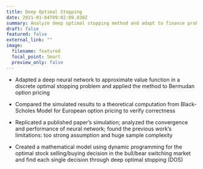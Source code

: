 ```yaml
---
title: Deep Optimal Stopping
date: 2021-01-04T09:02:09.838Z
summary: Analyze deep optimal stopping method and adapt to finance problem
draft: false
featured: false
external_link: ""
image:
  filename: featured
  focal_point: Smart
  preview_only: false
---
```

  * Adapted a deep neural network to approximate value function in a
  discrete optimal stopping problem and applied the method to Bermudan option
  pricing

  * Compared the simulated results to a theoretical computation from
  Black-Scholes Model for European option pricing to verify correctness

  * Replicated a published paper’s simulation; analyzed the convergence and
  performance of neural network; found the previous work’s limitations: too
  strong assumption and huge sample complexity

  * Created a mathematical model using dynamic programming for the optimal
  stock selling/buying decision in the bull/bear switching market and find each
  single decision through deep optimal stopping (DOS)

